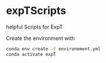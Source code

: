 # expTScripts
helpful Scripts for ExpT

Create the environment with 
```bash
conda env create -f environement.yml
conda activate expT
```